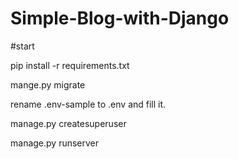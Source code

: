 # Simple-Blog-with-Django

#start

pip install -r requirements.txt

mange.py migrate

rename .env-sample to .env and fill it.

manage.py createsuperuser

manage.py runserver

